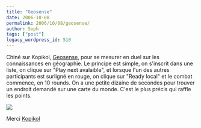 ```yaml
---
title: "Geosense"
date: 2006-10-08
permalink: 2006/10/08/geosense/
author: Soph
tags: ["post"]
legacy_wordpress_id: 510
---
```


Chiné sur Kopikol, [Geosense](http://www.geosense.net/), pour se mesurer en duel sur les connaissances en géographie. Le principe est simple, on s'inscrit dans une liste, on clique sur "Play next avalaible", et lorsque l'un des autres participants est surligné en rouge, on clique sur "Ready local" et le combat commence, en 10 rounds. On a une petite dizaine de secondes pour trouver un endroit demandé sur une carte du monde. C'est le plus précis qui raffle les points.

[<img src="https://64k.be/wp-content/uploads/2006/jeux/geosense.gif" />](http://www.geosense.net)

<!-- excerpt -->

Merci [Kopikol](http://www.kopikol.net/)
